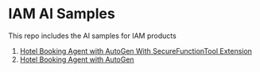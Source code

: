 # IAM AI Samples

This repo includes the AI samples for IAM products

1) [Hotel Booking Agent with AutoGen With SecureFunctionTool Extension](hotel-booking-agent-autogen-with-ext/README.md)
2) [Hotel Booking Agent with AutoGen](hotel-booking-agent-autogen/README.md)


